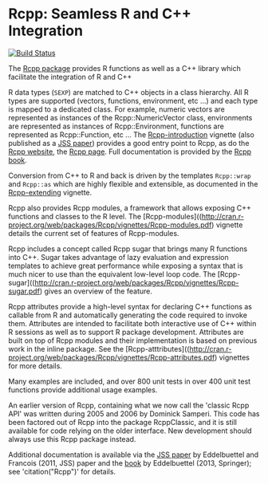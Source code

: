 Rcpp: Seamless R and C++ Integration
====================================

[![Build Status](https://travis-ci.org/RcppCore/Rcpp.png)](https://travis-ci.org/RcppCore/Rcpp)

The [Rcpp package](http://cran.r-project.org/package=Rcpp) provides R functions as well as a C++ library
which facilitate the integration of R and C++

R data types (`SEXP`) are matched to C++ objects in a class hierarchy.  All R
types are supported (vectors, functions, environment, etc ...)  and each
type is mapped to a dedicated class. For example, numeric vectors are
represented as instances of the Rcpp::NumericVector class, environments are
represented as instances of Rcpp::Environment, functions are represented as
Rcpp::Function, etc ... 
The
[Rcpp-introduction](http://cran.r-project.org/web/packages/Rcpp/vignettes/Rcpp-introduction.pdf)
vignette (also published as a [JSS paper](http://www.jstatsoft.org/v40/i08/)) provides a good
entry point to Rcpp, as do the [Rcpp website](http://www.rcpp.org), the
[Rcpp page](http://dirk.eddelbuettel.com/code/rcpp.html). Full documentation
is provided by the [Rcpp book](http://www.rcpp.org/book/).

Conversion from C++ to R and back is driven by the templates `Rcpp::wrap` 
and `Rcpp::as` which are highly flexible and extensible, as documented
in the [Rcpp-extending](http://cran.r-project.org/web/packages/Rcpp/vignettes/Rcpp-extending.pdf) vignette.

Rcpp also provides Rcpp modules, a framework that allows exposing 
C++ functions and classes to the R level. The [Rcpp-modules]((http://cran.r-project.org/web/packages/Rcpp/vignettes/Rcpp-modules.pdf) vignette
details the current set of features of Rcpp-modules. 

Rcpp includes a concept called Rcpp sugar that brings many R functions
into C++. Sugar takes advantage of lazy evaluation and expression templates
to achieve great performance while exposing a syntax that is much nicer
to use than the equivalent low-level loop code. The [Rcpp-sugar]((http://cran.r-project.org/web/packages/Rcpp/vignettes/Rcpp-sugar.pdf)
gives an overview of the feature.

Rcpp attributes provide a high-level syntax for declaring C++
functions as callable from R and automatically generating the code
required to invoke them.  Attributes are intended to facilitate both
interactive use of C++ within R sessions as well as to support R
package development. Attributes are built on top of Rcpp modules and
their implementation is based on previous work in the inline package.
See the [Rcpp-atttributes]((http://cran.r-project.org/web/packages/Rcpp/vignettes/Rcpp-attributes.pdf) vignettes for more details. 

Many examples are included, and over 800 unit tests in over 400 unit
test functions provide additional usage examples.

An earlier version of Rcpp, containing what we now call the 'classic Rcpp
API' was written during 2005 and 2006 by Dominick Samperi.  This code has
been factored out of Rcpp into the package RcppClassic, and it is still
available for code relying on the older interface. New development should 
always use this Rcpp package instead.

Additional documentation is available via the [JSS paper](http://www.jstatsoft.org/v40/i08/) by Eddelbuettel and
Francois (2011, JSS) paper and the [book](http://www.rcpp.org/book) by Eddelbuettel (2013, Springer); 
see 'citation("Rcpp")' for details.
